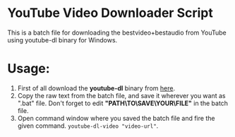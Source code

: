 # YouTube Video Downloader Script
This is a batch file for downloading the bestvideo+bestaudio from YouTube using youtube-dl binary for Windows.

# Usage:
1. First of all download the **youtube-dl** binary from [here](https://rg3.github.io/youtube-dl/download.html).
2. Copy the raw text from the batch file, and save it wherever you want as ".bat" file. Don't forget to edit **"PATH\TO\SAVE\YOUR\FILE\"** in the batch file.
3. Open command window where you saved the batch file and fire the given command.
`youtube-dl-video "video-url"`.
